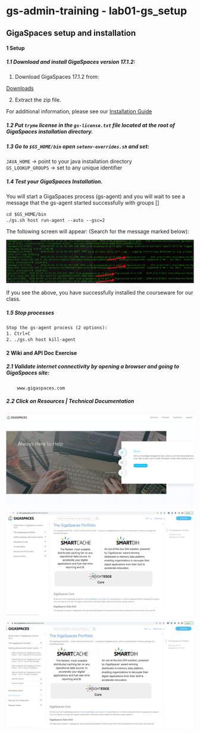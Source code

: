 # gs-admin-training - lab01-gs_setup

## GigaSpaces setup and installation

#### 1 Setup

##### 1.1 Download and install GigaSpaces version 17.1.2:

1. Download GigaSpaces 17.1.2 from:

[Downloads](https://support2.gigaspaces.com/support/solutions/articles/60000661815-downloads)

2. Extract the zip file.

For additional information, please see our [Installation Guide](https://docs.gigaspaces.com/latest/landing-pages/installation-guide.html)


##### 1.2 Put `tryme` license in the `gs-license.txt` file located at the root of GigaSpaces installation directory.

##### 1.3 Go to `$GS_HOME/bin` open `setenv-overrides.sh` and set: <br>
   `JAVA_HOME` -> point to your java installation directory <br>
   `GS_LOOKUP_GROUPS` -> set to any unique identifier
   
##### 1.4 Test your GigaSpaces Installation. <br>
   You will start a GigaSpaces process (gs-agent) and you will wait to see a message that the gs-agent started successfully with groups [<your user group>]
   
    cd $GS_HOME/bin
    ./gs.sh host run-agent --auto --gsc=2
   
   The following screen will appear:
   (Search for the message marked below):
   
![Screenshot](./Pictures/Picture2.png)
   
   If you see the above, you have successfully installed the courseware for our class.
   
##### 1.5	Stop processes
    Stop the gs-agent process (2 options):
    1. Ctrl+C
    2. ./gs.sh host kill-agent

#### 2	Wiki and API Doc Exercise  

##### 2.1 Validate internet connectivity by opening a browser and going to GigaSpaces site: 
        www.gigaspaces.com
##### 2.2 Click on Resources | Technical Documentation

![Screenshot](./Pictures/Picture3.png)


![Screenshot](./Pictures/Picture4.png)        

![Screenshot](./Pictures/Picture5.png)     
